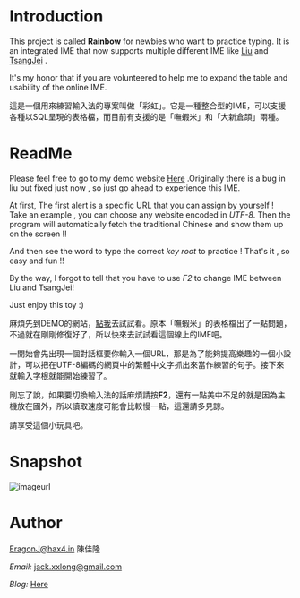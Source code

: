 Introduction
============

This project is called **Rainbow** for newbies who want to practice typing. It is an integrated IME that now supports multiple different IME like [Liu](http://boshiamy.com/) and [TsangJei](http://www.eztyping.com.tw/) .

It's my honor that if you are volunteered to help me to expand the table and usability of the online IME.

這是一個用來練習輸入法的專案叫做「彩虹」。它是一種整合型的IME，可以支援各種以SQL呈現的表格檔，而目前有支援的是「嘸蝦米」和「大新倉頡」兩種。

ReadMe
======

Please feel free to go to my demo website [Here](http://rainbow.hax4.in) .Originally there is a bug in liu but fixed just now , so just go ahead to experience this IME.

At first, The first alert is a specific URL that you can assign by yourself ! Take an example , you can choose any website encoded in *UTF-8*. Then the program will automatically fetch the traditional Chinese and show them up on the screen !!

And then see the word to type the correct *key root* to practice ! That's it , so easy and fun !!

By the way, I forgot to tell that you have to use *F2* to change IME between Liu and TsangJei! 

Just enjoy this toy :)

麻煩先到DEMO的網站，[點我](http://rainbow.hax4.in)去試試看。原本「嘸蝦米」的表格檔出了一點問題，不過就在剛剛修復好了，所以快來去試試看這個線上的IME吧。

一開始會先出現一個對話框要你輸入一個URL，那是為了能夠提高樂趣的一個小設計，可以把在UTF-8編碼的網頁中的繁體中文字抓出來當作練習的句子。接下來就輸入字根就能開始練習了。

剛忘了說，如果要切換輸入法的話麻煩請按**F2**，還有一點美中不足的就是因為主機放在國外，所以讀取速度可能會比較慢一點，這還請多見諒。

請享受這個小玩具吧。

Snapshot
========

![imageurl](http://images.plurk.com/3626549_0cc62c0d82149f0a92fe94e88f2a019f.jpg)

Author
======

EragonJ@hax4.in 陳佳隆

*Email:* jack.xxlong@gmail.com

*Blog:* [Here](http://eragonj.hax4.in)

